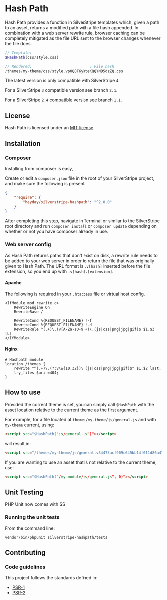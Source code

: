 # Hash Path

Hash Path provides a function in SilverStripe templates which, given a path to an asset, returns a modified path with a file hash appended. In combination with a web server rewrite rule, browser caching can be completely mitigated as the file URL sent to the browser changes whenever the file does.

```php
// Template:
$HashPath(css/style.css)

// Rendered:                          ↙ File hash
/themes/my-theme/css/style.vpOQ8F6ybteKQQYND5dzZQ.css
```


The latest version is only compatible with SilverStripe `4`.

For a SilverStripe `3` compatible version see branch `2.1`.

For a SilverStripe `2.4` compatible version see branch `1.1`.


## License

Hash Path is licensed under an [MIT license](http://heyday.mit-license.org/)

## Installation

### Composer

Installing from composer is easy, 

Create or edit a `composer.json` file in the root of your SilverStripe project, and make sure the following is present.

```json
{
    "require": {
        "heyday/silverstripe-hashpath": "^2.0.0"
    }
}
```

After completing this step, navigate in Terminal or similar to the SilverStripe root directory and run `composer install` or `composer update` depending on whether or not you have composer already in use.

### Web server config

As Hash Path returns paths that don't exist on disk, a rewrite rule needs to be added to your web server in order to return the file that was originally given to Hash Path. The URL format is `.v[hash]` inserted before the file extension, so you end up with `.v[hash].[extension]`.

#### Apache

The following is required in your `.htaccess` file or virtual host config.

```
<IfModule mod_rewrite.c>
    RewriteEngine On
    RewriteBase /

    RewriteCond %{REQUEST_FILENAME} !-f
    RewriteCond %{REQUEST_FILENAME} !-d
    RewriteRule ^(.+)\.(v[A-Za-z0-9]+)\.(js|css|png|jpg|gif)$ $1.$3 [L]
</IfModule>
```

#### Nginx

```
# Hashpath module
location /themes {
	rewrite "^(.+)\.(?:v\w{10,32})\.(js|css|png|jpg|gif)$" $1.$2 last;
	try_files $uri =404;
}
```

## How to use

Provided the correct theme is set, you can simply call `$HashPath` with the asset location relative to the current theme as the first argument.

For example, for a file located at `themes/my-theme/js/general.js` and with `my-theme` current, using:

```html
<script src="$HashPath("js/general.js")"></script>
```

will result in:

```html
<script src="/themes/my-theme/js/general.v54473acf909c645bb14f011d86a47733.js"></script>
```

If you are wanting to use an asset that is not relative to the current theme, use:

```html
<script src="$HashPath("/my-module/js/general.js", 0)"></script>
```

## Unit Testing

PHP Unit now comes with SS

### Running the unit tests

From the command line:
    
    vendor/bin/phpunit silverstripe-hashpath/tests




## Contributing

### Code guidelines

This project follows the standards defined in:

* [PSR-1](https://github.com/pmjones/fig-standards/blob/psr-1-style-guide/proposed/PSR-1-basic.md)
* [PSR-2](https://github.com/pmjones/fig-standards/blob/psr-1-style-guide/proposed/PSR-2-advanced.md)
